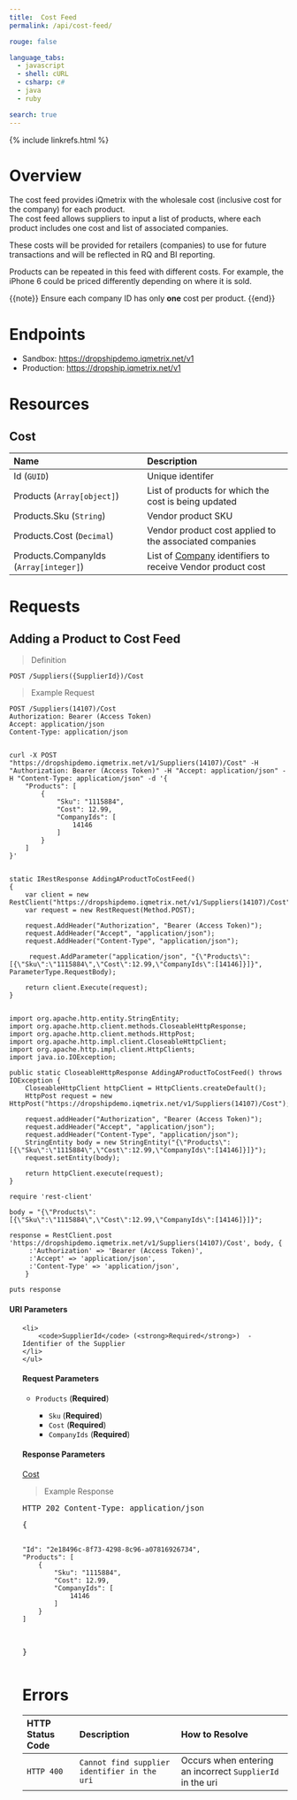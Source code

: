 ```yaml
---
title:  Cost Feed
permalink: /api/cost-feed/

rouge: false

language_tabs:
  - javascript
  - shell: cURL
  - csharp: c#
  - java
  - ruby

search: true
---
```


{% include linkrefs.html %}




# Overview

The cost feed provides iQmetrix with the wholesale cost (inclusive cost for the company) for each product.  
The cost feed allows suppliers to input a list of products, where each product includes one cost and list of associated companies.

These costs will be provided for retailers (companies) to use for future transactions and will be reflected in RQ and BI reporting. 

Products can be repeated in this feed with different costs. For example, the iPhone 6 could be priced differently depending on where it is sold. 

{{note}} 
Ensure each company ID has only <strong>one</strong> cost per product.
{{end}}



# Endpoints


* Sandbox: <a href="https://dropshipdemo.iqmetrix.net/v1">https://dropshipdemo.iqmetrix.net/v1</a>
* Production: <a href="https://dropship.iqmetrix.net/v1">https://dropship.iqmetrix.net/v1</a>



# Resources


## Cost

| Name | Description |
|:-----|:------------|
| Id (`GUID`) | Unique identifer | 
| Products (`Array[object]`) | List of products for which the cost is being updated | 
| Products.Sku (`String`) | Vendor product SKU | 
| Products.Cost (`Decimal`) | Vendor product cost applied to the associated companies | 
| Products.CompanyIds (`Array[integer]`) | List of [Company](/api/company-tree#company) identifiers to receive Vendor product cost | 






# Requests



## Adding a Product to Cost Feed



> Definition

```
POST /Suppliers({SupplierId})/Cost
```

> Example Request


<pre class="highlight javascript"><code>POST /Suppliers(14107)/Cost
Authorization: Bearer (Access Token)
Accept: application/json
Content-Type: application/json
</code></pre>

<pre class="highlight shell"><code>
curl -X POST "https://dropshipdemo.iqmetrix.net/v1/Suppliers(14107)/Cost" -H "Authorization: Bearer (Access Token)" -H "Accept: application/json" -H "Content-Type: application/json" -d '{
    "Products": [
        {
            "Sku": "1115884",
            "Cost": 12.99,
            "CompanyIds": [
                14146
            ]
        }
    ]
}'</code></pre>

<pre class="highlight csharp"><code>
static IRestResponse AddingAProductToCostFeed()
{
    var client = new RestClient("https://dropshipdemo.iqmetrix.net/v1/Suppliers(14107)/Cost");
    var request = new RestRequest(Method.POST);
     
    request.AddHeader("Authorization", "Bearer (Access Token)"); 
    request.AddHeader("Accept", "application/json"); 
    request.AddHeader("Content-Type", "application/json"); 

     request.AddParameter("application/json", "{\"Products\":[{\"Sku\":\"1115884\",\"Cost\":12.99,\"CompanyIds\":[14146]}]}", ParameterType.RequestBody);

    return client.Execute(request);
}</code></pre>


<pre class="highlight java"><code>
import org.apache.http.entity.StringEntity;
import org.apache.http.client.methods.CloseableHttpResponse;
import org.apache.http.client.methods.HttpPost;
import org.apache.http.impl.client.CloseableHttpClient;
import org.apache.http.impl.client.HttpClients;
import java.io.IOException;

public static CloseableHttpResponse AddingAProductToCostFeed() throws IOException {
    CloseableHttpClient httpClient = HttpClients.createDefault();
    HttpPost request = new HttpPost("https://dropshipdemo.iqmetrix.net/v1/Suppliers(14107)/Cost");
     
    request.addHeader("Authorization", "Bearer (Access Token)"); 
    request.addHeader("Accept", "application/json"); 
    request.addHeader("Content-Type", "application/json"); 
    StringEntity body = new StringEntity("{\"Products\":[{\"Sku\":\"1115884\",\"Cost\":12.99,\"CompanyIds\":[14146]}]}");
    request.setEntity(body);
    
    return httpClient.execute(request);
}</code></pre>

<pre class="highlight ruby"><code>require 'rest-client'

body = "{\"Products\":[{\"Sku\":\"1115884\",\"Cost\":12.99,\"CompanyIds\":[14146]}]}";

response = RestClient.post 'https://dropshipdemo.iqmetrix.net/v1/Suppliers(14107)/Cost', body, {
     :'Authorization' => 'Bearer (Access Token)',
     :'Accept' => 'application/json',
     :'Content-Type' => 'application/json',
    } 

puts response</code></pre>


#### URI Parameters
<ul>
    
    <li>
        <code>SupplierId</code> (<strong>Required</strong>)  - Identifier of the Supplier
    </li>
    </ul>



#### Request Parameters

<ul><li><code>Products</code> (<strong>Required</strong>) </li><ul><li><code>Sku</code> (<strong>Required</strong>) </li><li><code>Cost</code> (<strong>Required</strong>) </li><li><code>CompanyIds</code> (<strong>Required</strong>) </li></ul></ul>

<h4>Response Parameters</h4>


 <a href='#cost'>Cost</a>

> Example Response

<pre class="highlight json">
HTTP 202 Content-Type: application/json
</pre><pre class="highlight json">{
    "Id": "2e18496c-8f73-4298-8c96-a07816926734",
    "Products": [
        {
            "Sku": "1115884",
            "Cost": 12.99,
            "CompanyIds": [
                14146
            ]
        }
    ]
}</pre>

# Errors

| HTTP Status Code | Description | How to Resolve |
|:-----------------|:------------|:---------------|
| `HTTP 400` | `Cannot find supplier identifier in the uri` | Occurs when entering an incorrect `SupplierId` in the uri |

